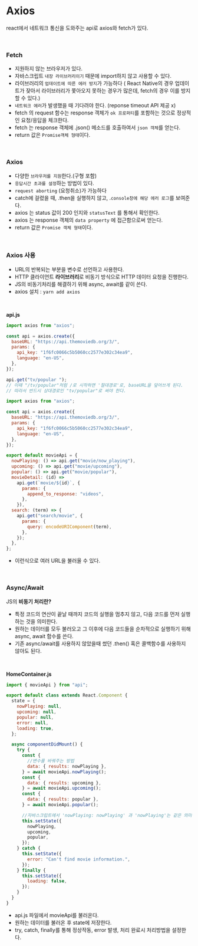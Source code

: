 # Axios

react에서 네트워크 통신을 도와주는 api로 axios와 fetch가 있다.

</br>

### Fetch

- 지원하지 않는 브라우저가 있다.
- 자바스크립트 `내장 라이브러리이기` 때문에 import하지 않고 사용할 수 있다.
- 라이브러리의 `업데이트에 따른 에러 방지`가 가능하다 ( React Native의 경우 업데이트가 잦아서 라이브러리가 쫓아오지 못하는 경우가 많은데, fetch의 경우 이를 방지할 수 있다.)
- `네트워크 에러`가 발생했을 때 기다려야 한다. (reponse timeout API 제공 x)
- fetch 의 request 함수는 response 객체가 `ok 프로퍼티`를 포함하는 것으로 정상적인 요청/응답을 체크한다.
- fetch 는 response 객체에 .json() 메소드를 호출하여서 `json 객체`를 얻는다.
- return 값은 `Promise객체 형태`이다.

</br>

### Axios

- 다양한 `브라우저를 지원`한다.(구형 포함)
- `응답시간 초과를 설정`하는 방법이 있다.
- `request aborting` (요청취소)가 가능하다
- catch에 걸렸을 때, .then을 실행하지 않고, .`console창에 해당 에러 로그`를 보여준다.
- axios 는 status 값이 200 인지와 `statusText` 를 통해서 확인한다.
- axios 는 response 객체의 `data property` 에 접근함으로써 얻는다.
- return 값은 `Promise 객체 형태`이다.

</br>

### Axios 사용

- URL의 반복되는 부분을 변수로 선언하고 사용한다.
- HTTP 클라이언트 **라이브러리**로 비동기 방식으로 HTTP 데이터 요청을 진행한다.
- JS의 비동기처리를 해결하기 위해 async, await를 같이 쓴다.
- axios 설치 : `yarn add axios`

</br>

**api.js**

```jsx
import axios from "axios";

const api = axios.create({
  baseURL: "https://api.themoviedb.org/3/",
  params: {
    api_key: "1f6fc0066c5b5060cc2577e302c34ea9",
    language: "en-US",
  },
});

api.get("tv/popular ");
// 이때 "/tv/popular"처럼 /로 시작하면 '절대경로'로, baseURL을 덮어쓰게 된다.
// 따라서 반드시 상대경로인 "tv/popular"로 써야 한다.
```

```jsx
import axios from "axios";

const api = axios.create({
  baseURL: "https://api.themoviedb.org/3/",
  params: {
    api_key: "1f6fc0066c5b5060cc2577e302c34ea9",
    language: "en-US",
  },
});

export default movieApi = {
  nowPlaying: () => api.get("movie/now_playing"),
  upcoming: () => api.get("movie/upcoming"),
  popular: () => api.get("movie/popular"),
  movieDetail: (id) =>
    api.get(`movie/${id}`, {
      params: {
        append_to_response: "videos",
      },
    }),
  search: (term) => {
    api.get("search/movie", {
      params: {
        query: encodeURIComponent(term),
      },
    });
  },
};
```

- 이런식으로 여러 URL을 불러올 수 있다.

</br>

### Async/Await

JS의 **비동기 처리란?**

- 특정 코드의 연산이 끝날 때까지 코드의 실행을 멈추지 않고, 다음 코드를 먼저 실행하는 것을 의미한다.
- 원하는 데이터를 모두 불러오고 그 이후에 다음 코드들을 순차적으로 실행하기 위해 async, await 함수를 쓴다.
- 기존 async/await를 사용하지 않았을때 썼던 .then() 혹은 콜백함수를 사용하지 않아도 된다.

</br>

**HomeContainer.js**

```jsx
import { movieApi } from "api";

export default class extends React.Component {
  state = {
    nowPlaying: null,
    upcoming: null,
    popular: null,
    error: null,
    loading: true,
  };

  async componentDidMount() {
    try {
      const {
        //변수를 바꿔주는 방법
        data: { results: nowPlaying },
      } = await movieApi.nowPlaying();
      const {
        data: { results: upcoming },
      } = await movieApi.upcoming();
      const {
        data: { results: popular },
      } = await movieApi.popular();

      //자바스크립트에서 'nowPlaying: nowPlaying' 과 'nowPlaying'는 같은 의미
      this.setState({
        nowPlaying,
        upcoming,
        popular,
      });
    } catch {
      this.setState({
        error: "Can't find movie information.",
      });
    } finally {
      this.setState({
        loading: false,
      });
    }
  }
}
```

- api.js 파일에서 movieApi를 불러온다.
- 원하는 데이터를 불러온 후 state에 저장한다.
- try, catch, finally를 통해 정상작동, error 발생, 처리 완료시 처리방법을 설정한다.

